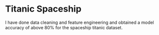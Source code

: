 # Titanic Spaceship
I have done data cleaning and feature engineering and obtained a model accuracy of above 80% for the spaceship titanic dataset.
